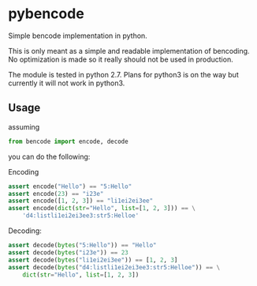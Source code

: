 pybencode
=========

Simple bencode implementation in python.

This is only meant as a simple and readable implementation of bencoding. No
optimization is made so it really should not be used in production.

The module is tested in python 2.7. Plans for python3 is on the way but
currently it will not work in python3.

Usage
-----

assuming

```python
from bencode import encode, decode
```

you can do the following:

Encoding

```python
assert encode("Hello") == "5:Hello"
assert encode(23) == "i23e"
assert encode([1, 2, 3]) == "li1ei2ei3ee"
assert encode(dict(str="Hello", list=[1, 2, 3])) == \
	'd4:listli1ei2ei3ee3:str5:Helloe'
```

Decoding:

```python
assert decode(bytes("5:Hello")) == "Hello"
assert decode(bytes("i23e")) == 23
assert decode(bytes("li1ei2ei3ee")) == [1, 2, 3]
assert decode(bytes("d4:listli1ei2ei3ee3:str5:Helloe")) == \
    dict(str="Hello", list=[1, 2, 3])
```
